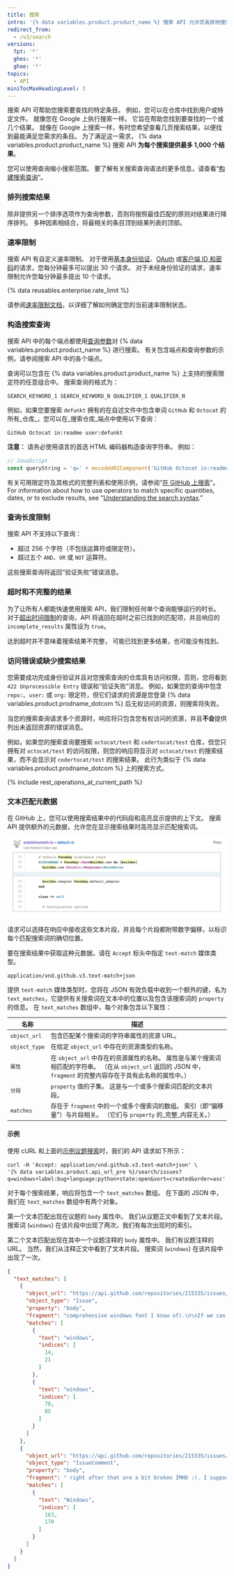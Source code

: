 ```yaml
---
title: 搜索
intro: '{% data variables.product.product_name %} 搜索 API 允许您高效地搜索特定项目。'
redirect_from:
  - /v3/search
versions:
  fpt: '*'
  ghes: '*'
  ghae: '*'
topics:
  - API
miniTocMaxHeadingLevel: 3
---
```


搜索 API 可帮助您搜索要查找的特定条目。 例如，您可以在仓库中找到用户或特定文件。 就像您在 Google 上执行搜索一样。 它旨在帮助您找到要查找的一个或几个结果。 就像在 Google 上搜索一样，有时您希望查看几页搜索结果，以便找到最能满足您需求的条目。 为了满足这一需求， {% data variables.product.product_name %} 搜索 API **为每个搜索提供最多 1,000 个结果**。

您可以使用查询缩小搜索范围。 要了解有关搜索查询语法的更多信息，请查看“[构建搜索查询](/rest/reference/search#constructing-a-search-query)”。

### 排列搜索结果

除非提供另一个排序选项作为查询参数，否则将按照最佳匹配的原则对结果进行降序排列。 多种因素相结合，将最相关的条目顶到结果列表的顶部。

### 速率限制

搜索 API 有自定义速率限制。 对于使用[基本身份验证](/rest#authentication)、[OAuth](/rest#authentication) 或[客户端 ID 和密码](/rest#increasing-the-unauthenticated-rate-limit-for-oauth-applications)的请求，您每分钟最多可以提出 30 个请求。 对于未经身份验证的请求，速率限制允许您每分钟最多提出 10 个请求。

{% data reusables.enterprise.rate_limit %}

请参阅[速率限制文档](/rest/reference/rate-limit)，以详细了解如何确定您的当前速率限制状态。

### 构造搜索查询

搜索 API 中的每个端点都使用[查询参数](https://en.wikipedia.org/wiki/Query_string)对 {% data variables.product.product_name %} 进行搜索。 有关包含端点和查询参数的示例，请参阅搜索 API 中的各个端点。

查询可以包含在 {% data variables.product.product_name %} 上支持的搜索限定符的任意组合中。 搜索查询的格式为：

```
SEARCH_KEYWORD_1 SEARCH_KEYWORD_N QUALIFIER_1 QUALIFIER_N
```

例如，如果您要搜索 `defunkt` 拥有的在自述文件中包含单词 `GitHub` 和 `Octocat` 的所有_仓库_，您可以在_搜索仓库_端点中使用以下查询：

```
GitHub Octocat in:readme user:defunkt
```

**注意：** 请务必使用语言的首选 HTML 编码器构造查询字符串。 例如：
```javascript
// JavaScript
const queryString = 'q=' + encodeURIComponent('GitHub Octocat in:readme user:defunkt');
```

有关可用限定符及其格式的完整列表和使用示例，请参阅“[在 GitHub 上搜索](/articles/searching-on-github/)”。 For information about how to use operators to match specific quantities, dates, or to exclude results, see "[Understanding the search syntax](/search-github/getting-started-with-searching-on-github/understanding-the-search-syntax/)."

### 查询长度限制

搜索 API 不支持以下查询：
- 超过 256 个字符（不包括运算符或限定符）。
- 超过五个 `AND`、`OR` 或 `NOT` 运算符。

这些搜索查询将返回“验证失败”错误消息。

### 超时和不完整的结果

为了让所有人都能快速使用搜索 API，我们限制任何单个查询能够运行的时长。 对于[超出时间限制](https://developer.github.com/changes/2014-04-07-understanding-search-results-and-potential-timeouts/)的查询，API 将返回在超时之前已找到的匹配项，并且响应的 `incomplete_results` 属性设为 `true`。

达到超时并不意味着搜索结果不完整， 可能已找到更多结果，也可能没有找到。

### 访问错误或缺少搜索结果

您需要成功完成身份验证并且对您搜索查询的仓库具有访问权限，否则，您将看到 `422 Unprocessible Entry` 错误和“验证失败”消息。 例如，如果您的查询中包含 `repo:`、`user:` 或 `org:` 限定符，但它们请求的资源是您登录 {% data variables.product.prodname_dotcom %} 后无权访问的资源，则搜索将失败。

当您的搜索查询请求多个资源时，响应将只包含您有权访问的资源，并且**不会**提供列出未返回资源的错误消息。

例如，如果您的搜索查询要搜索 `octocat/test` 和 `codertocat/test` 仓库，但您只拥有对 `octocat/test` 的访问权限，则您的响应将显示对 `octocat/test` 的搜索结果，而不会显示对 `codertocat/test` 的搜索结果。 此行为类似于 {% data variables.product.prodname_dotcom %} 上的搜索方式。

{% include rest_operations_at_current_path %}


### 文本匹配元数据

在 GitHub 上，您可以使用搜索结果中的代码段和高亮显示提供的上下文。 搜索 API 提供额外的元数据，允许您在显示搜索结果时高亮显示匹配搜索词。

![代码片段高亮显示](/assets/images/text-match-search-api.png)

请求可以选择在响应中接收这些文本片段，并且每个片段都附带数字偏移，以标识每个匹配搜索词的确切位置。

要在搜索结果中获取这种元数据，请在 `Accept` 标头中指定 `text-match` 媒体类型。

```shell
application/vnd.github.v3.text-match+json
```

提供 `text-match` 媒体类型时，您将在 JSON 有效负载中收到一个额外的键，名为 `text_matches`，它提供有关搜索词在文本中的位置以及包含该搜索词的 `property` 的信息。 在 `text_matches` 数组中，每个对象包含以下属性：

| 名称            | 描述                                                                                                       |
| ------------- | -------------------------------------------------------------------------------------------------------- |
| `object_url`  | 包含匹配某个搜索词的字符串属性的资源 URL。                                                                                  |
| `object_type` | 在给定 `object_url` 中存在的资源类型的名称。                                                                            |
| `属性`          | 在 `object_url` 中存在的资源属性的名称。 属性是与某个搜索词相匹配的字符串。 （在从 `object_url` 返回的 JSON 中，`fragment` 的完整内容存在于具有此名称的属性中。） |
| `分段`          | `property` 值的子集。 这是与一个或多个搜索词匹配的文本片段。                                                                     |
| `matches`     | 存在于 `fragment` 中的一个或多个搜索词的数组。 索引（即“偏移量”）与片段相关。 （它们与 `property` 的_完整_内容无关。）                               |

#### 示例

使用 cURL 和上面的[示例议题搜索](#search-issues-and-pull-requests)时，我们的 API 请求如下所示：

``` shell
curl -H 'Accept: application/vnd.github.v3.text-match+json' \
'{% data variables.product.api_url_pre %}/search/issues?q=windows+label:bug+language:python+state:open&sort=created&order=asc'
```

对于每个搜索结果，响应将包含一个 `text_matches` 数组。 在下面的 JSON 中，我们在 `text_matches` 数组中有两个对象。

第一个文本匹配出现在议题的 `body` 属性中。 我们从议题正文中看到了文本片段。 搜索词 (`windows`) 在该片段中出现了两次，我们有每次出现时的索引。

第二个文本匹配出现在其中一个议题注释的 `body` 属性中。 我们有议题注释的 URL。 当然，我们从注释正文中看到了文本片段。 搜索词 (`windows`) 在该片段中出现了一次。

```json
{
  "text_matches": [
    {
      "object_url": "https://api.github.com/repositories/215335/issues/132",
      "object_type": "Issue",
      "property": "body",
      "fragment": "comprehensive windows font I know of).\n\nIf we can find a commonly distributed windows font that supports them then no problem (we can use html font tags) but otherwise the '(21)' style is probably better.\n",
      "matches": [
        {
          "text": "windows",
          "indices": [
            14,
            21
          ]
        },
        {
          "text": "windows",
          "indices": [
            78,
            85
          ]
        }
      ]
    },
    {
      "object_url": "https://api.github.com/repositories/215335/issues/comments/25688",
      "object_type": "IssueComment",
      "property": "body",
      "fragment": " right after that are a bit broken IMHO :). I suppose we could have some hack that maxes out at whatever the font does...\n\nI'll check what the state of play is on Windows.\n",
      "matches": [
        {
          "text": "Windows",
          "indices": [
            163,
            170
          ]
        }
      ]
    }
  ]
}
```
